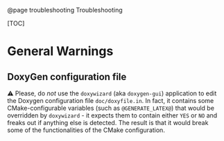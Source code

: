 @page troubleshooting Troubleshooting

[TOC]

# General Warnings

## DoxyGen configuration file

:warning: Please, do *not* use the `doxywizard` (aka `doxygen-gui`) application to edit the Doxygen configuration file `doc/doxyfile.in`. In fact, it contains some CMake-configurable variables (such as `@GENERATE_LATEX@`) that would be overridden by `doxywizard` - it expects them to contain either `YES` or `NO` and freaks out if anything else is detected. The result is that it would break some of the functionalities of the CMake configuration.
